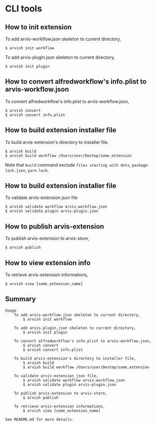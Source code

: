 # CLI tools

## How to init extension

To add arvis-workflow.json skeleton to current directory,

```
$ arvish init workflow
```

To add arvis-plugin.json skeleton to current directory,

```
$ arvish init plugin
```

## How to convert alfredworkflow's info.plist to arvis-workflow.json

To convert alfredworkflow's info.plist to arvis-workflow.json,

```
$ arvish convert
$ arvish convert info.plist
```

## How to build extension installer file

To build arvis-extension's directory to installer file.

```
$ arvish build
$ arvish build workflow /Users/user/Destop/some_extension
```

Note that `build` command exclude `files starting with dots`, `package-lock.json`, `yarn.lock`.

## How to build extension installer file

To validate arvis-extension json file

```
$ arvish validate workflow arvis-workflow.json
$ arvish validate plugin arvis-plugin.json
```

## How to publish arvis-extension

To publish arvis-extension to arvis-store,

```
$ arvish publish
```

## How to view extension info

To retrieve arvis-extension informations,

```
$ arvish view [some_extension_name]
```

## Summary

```
Usage
    To add arvis-workflow.json skeleton to current directory,
        $ arvish init workflow

    To add arvis-plugin.json skeleton to current directory,
        $ arvish init plugin

    To convert alfredworkflow's info.plist to arvis-workflow.json,
        $ arvish convert
        $ arvish convert info.plist

    To build arvis-extension's directory to installer file,
        $ arvish build
        $ arvish build workflow /Users/user/Destop/some_extension

    To validate arvis-extension json file,
        $ arvish validate workflow arvis-workflow.json
        $ arvish validate plugin arvis-plugin.json

    To publish arvis-extension to arvis-store,
        $ arvish publish

    To retrieve arvis-extension informations,
        $ arvish view [some_extension_name]

See README.md for more details.
```